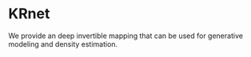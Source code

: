 # KRnet

We provide an deep invertible mapping that can be used for generative modeling and density estimation. 